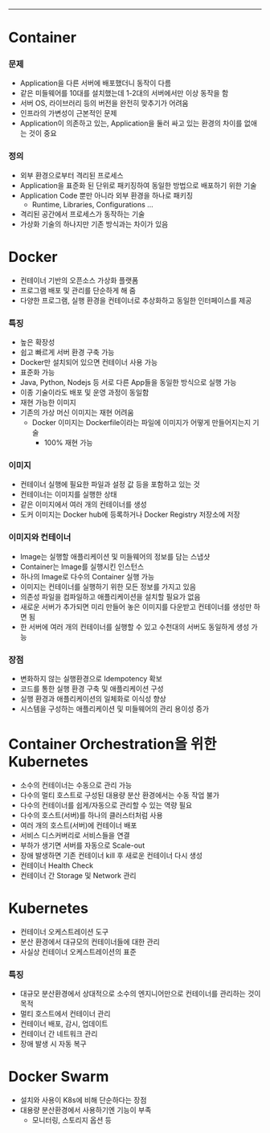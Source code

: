 - - -
# Container
### 문제
- Application을 다른 서버에 배포했더니 동작이 다름
- 같은 미들웨어를 10대를 설치했는데 1-2대의 서버에서만 이상 동작을 함
- 서버 OS, 라이브러리 등의 버전을 완전히 맞추기가 어려움
- 인프라의 가변성이 근본적인 문제
- Application이 의존하고 있는, Application을 둘러 싸고 있는 환경의 차이를 없애는 것이 중요
### 정의
- 외부 환경으로부터 격리된 프로세스
- Application을 표준화 된 단위로 패키징하여 동일한 방법으로 배포하기 위한 기술
- Application Code 뿐만 아니라 외부 환경을 하나로 패키징
	- Runtime, Libraries, Configurations ...
- 격리된 공간에서 프로세스가 동작하는 기술
- 가상화 기술의 하나지만 기존 방식과는 차이가 있음

# Docker
- 컨테이너 기반의 오픈소스 가상화 플랫폼
- 프로그램 배포 및 관리를 단순하게 해 줌
- 다양한 프로그램, 실행 환경을 컨테이너로 추상화하고 동일한 인터페이스를 제공
### 특징
- 높은 확장성
- 쉽고 빠르게 서버 환경 구축 가능
- Docker만 설치되어 있으면 컨테이너 사용 가능
- 표준화 가능
- Java, Python, Nodejs 등 서로 다른 App들을 동일한 방식으로 실행 가능
- 이종 기술이라도 배포 및 운영 과정이 동일함
- 재현 가능한 이미지
- 기존의 가상 머신 이미지는 재현 어려움
	- Docker 이미지는 Dockerfile이라는 파일에 이미지가 어떻게 만들어지는지 기술
		- 100% 재현 가능
### 이미지
- 컨테이너 실행에 필요한 파일과 설정 값 등을 포함하고 있는 것
- 컨테이너는 이미지를 실행한 상태
- 같은 이미지에서 여러 개의 컨테이너를 생성
- 도커 이미지는 Docker hub에 등록하거나 Docker Registry 저장소에 저장
### 이미지와 컨테이너
- Image는 실행할 애플리케이션 및 미들웨어의 정보를 담는 스냅샷
- Container는 Image를 실행시킨 인스턴스
- 하나의 Image로 다수의 Container 실행 가능
- 이미지는 컨테이너를 실행하기 위한 모든 정보를 가지고 있음
- 의존성 파일을 컴파일하고 애플리케이션을 설치할 필요가 없음
- 새로운 서버가 추가되면 미리 만들어 놓은 이미지를 다운받고 컨테이너를 생성만 하면 됨
- 한 서버에 여러 개의 컨테이너를 실행할 수 있고 수천대의 서버도 동일하게 생성 가능
### 장점
- 변화하지 않는 실행환경으로 Idempotency 확보
- 코드를 통한 실행 환경 구축 및 애플리케이션 구성
- 실행 환경과 애플리케이션의 일체화로 이식성 향상
- 시스템을 구성하는 애플리케이션 및 미들웨어의 관리 용이성 증가

# Container Orchestration을 위한 Kubernetes
- 소수의 컨테이너는 수동으로 관리 가능
- 다수의 멀티 호스트로 구성된 대용량 분산 환경에서는 수동 작업 불가
- 다수의 컨테이너를 쉽게/자동으로 관리할 수 있는 역량 필요
- 다수의 호스트(서버)를 하나의 클러스터처럼 사용
- 여러 개의 호스트(서버)에 컨테이너 배포
- 서비스 디스커버리로 서비스들을 연결
- 부하가 생기면 서버를 자동으로 Scale-out
- 장애 발생하면 기존 컨테이너 kill 후 새로운 컨테이너 다시 생성
- 컨테이너 Health Check
- 컨테이너 간 Storage 및 Network 관리
# Kubernetes
- 컨테이너 오케스트레이션 도구
- 분산 환경에서 대규모의 컨테이너들에 대한 관리
- 사실상 컨테이너 오케스트레이션의 표준
### 특징
- 대규모 분산환경에서 상대적으로 소수의 엔지니어만으로 컨테이너를 관리하는 것이 목적
- 멀티 호스트에서 컨테이너 관리
- 컨테이너 배포, 감시, 업데이트
- 컨테이너 간 네트워크 관리
- 장애 발생 시 자동 복구
# Docker Swarm
- 설치와 사용이 K8s에 비해 단순하다는 장점
- 대용량 분산환경에서 사용하기엔 기능이 부족
	- 모니터링, 스토리지 옵션 등